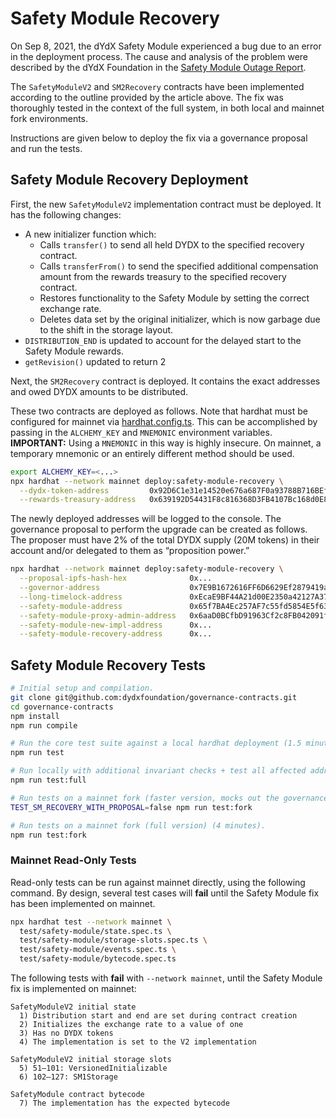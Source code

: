 # Safety Module Recovery

On Sep 8, 2021, the dYdX Safety Module experienced a bug due to an error in the deployment process. The cause and analysis of the problem were described by the dYdX Foundation in the [Safety Module Outage Report](https://dydx.foundation/blog/en/outage-1).

The `SafetyModuleV2` and `SM2Recovery` contracts have been implemented according to the outline provided by the article above. The fix was thoroughly tested in the context of the full system, in both local and mainnet fork environments.

Instructions are given below to deploy the fix via a governance proposal and run the tests.

## Safety Module Recovery Deployment

First, the new `SafetyModuleV2` implementation contract must be deployed. It has the following changes:
* A new initializer function which:
  * Calls `transfer()` to send all held DYDX to the specified recovery contract.
  * Calls `transferFrom()` to send the specified additional compensation amount from the rewards treasury to the specified recovery contract.
  * Restores functionality to the Safety Module by setting the correct exchange rate.
  * Deletes data set by the original initializer, which is now garbage due to the shift in the storage layout.
* `DISTRIBUTION_END` is updated to account for the delayed start to the Safety Module rewards.
* `getRevision()` updated to return 2

Next, the `SM2Recovery` contract is deployed. It contains the exact addresses and owed DYDX amounts to be distributed.

These two contracts are deployed as follows. Note that hardhat must be configured for mainnet via [hardhat.config.ts](/hardhat.config.ts). This can be accomplished by passing in the `ALCHEMY_KEY` and `MNEMONIC` environment variables. **IMPORTANT:** Using a `MNEMONIC` in this way is highly insecure. On mainnet, a temporary mnemonic or an entirely different method should be used.

```bash
export ALCHEMY_KEY=<...>
npx hardhat --network mainnet deploy:safety-module-recovery \
  --dydx-token-address         0x92D6C1e31e14520e676a687F0a93788B716BEff5 \
  --rewards-treasury-address   0x639192D54431F8c816368D3FB4107Bc168d0E871
```

The newly deployed addresses will be logged to the console. The governance proposal to perform the upgrade can be created as follows. The proposer must have 2% of the total DYDX supply (20M tokens) in their account and/or delegated to them as “proposition power.”

```bash
npx hardhat --network mainnet deploy:safety-module-recovery \
  --proposal-ipfs-hash-hex              0x...                                      \
  --governor-address                    0x7E9B1672616FF6D6629Ef2879419aaE79A9018D2 \
  --long-timelock-address               0xEcaE9BF44A21d00E2350a42127A377Bf5856d84B \
  --safety-module-address               0x65f7BA4Ec257AF7c55fd5854E5f6356bBd0fb8EC \
  --safety-module-proxy-admin-address   0x6aaD0BCfbD91963Cf2c8FB042091fd411FB05b3C \
  --safety-module-new-impl-address      0x...                                      \
  --safety-module-recovery-address      0x...
```

## Safety Module Recovery Tests

```bash
# Initial setup and compilation.
git clone git@github.com:dydxfoundation/governance-contracts.git
cd governance-contracts
npm install
npm run compile

# Run the core test suite against a local hardhat deployment (1.5 minutes).
npm run test

# Run locally with additional invariant checks + test all affected addresses (2.5 minutes).
npm run test:full

# Run tests on a mainnet fork (faster version, mocks out the governance proposal).
TEST_SM_RECOVERY_WITH_PROPOSAL=false npm run test:fork

# Run tests on a mainnet fork (full version) (4 minutes).
npm run test:fork
```

### Mainnet Read-Only Tests

Read-only tests can be run against mainnet directly, using the following command. By design, several test cases will **fail** until the Safety Module fix has been implemented on mainnet.

```bash
npx hardhat test --network mainnet \
  test/safety-module/state.spec.ts \
  test/safety-module/storage-slots.spec.ts \
  test/safety-module/events.spec.ts \
  test/safety-module/bytecode.spec.ts
```

The following tests with **fail** with `--network mainnet`, until the Safety Module fix is implemented on mainnet:

```
SafetyModuleV2 initial state
  1) Distribution start and end are set during contract creation
  2) Initializes the exchange rate to a value of one
  3) Has no DYDX tokens
  4) The implementation is set to the V2 implementation

SafetyModuleV2 initial storage slots
  5) 51–101: VersionedInitializable
  6) 102–127: SM1Storage

SafetyModule contract bytecode
  7) The implementation has the expected bytecode
```
